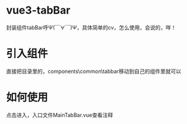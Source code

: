 # vue3-tabBar
封装组件tabBar呼Ψ(￣∀￣)Ψ，具体简单的cv，怎么使用，会说的，咩！
# 引入组件
直接把目录里的，components\common\tabbar移动到自己的组件里就可以
# 如何使用
点击进入，入口文件MainTabBar.vue查看注释


